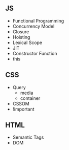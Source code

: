 ## JS
- Functional Programming
- Concurrency Model
- Closure
- Hoisting
- Lexical Scope
- JIT
- Constructor Function
- this

## CSS
- Query
    - media
    - container
- CSSOM
- !important

## HTML
- Semantic Tags
- DOM